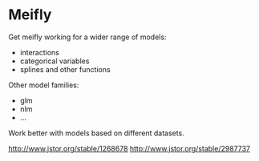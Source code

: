 # Meifly

Get meifly working for a wider range of models:

  * interactions
  * categorical variables
  * splines and other functions
  
Other model families:

  * glm
  * nlm
  * ...

Work better with models based on different datasets.

http://www.jstor.org/stable/1268678
http://www.jstor.org/stable/2987737